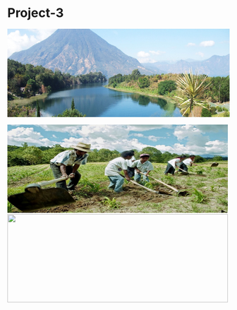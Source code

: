 # Project-3

<p align="center">
    <img width="800" height="200" src="images/guatemala.jpg">
         </p>
         

<img width="500" height="200" src="images/farming.jpg">

<img width="500" height="200" src="images/kidsfarming.jpeg.jpeg">
        
         